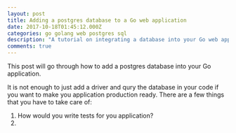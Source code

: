 ```yaml
---
layout: post
title: Adding a postgres database to a Go web application
date: 2017-10-18T01:45:12.000Z
categories: go golang web postgres sql
description: "A tutorial on integrating a database into your Go web application"
comments: true
---
```


This post will go through how to add a postgres database into your Go application.

It is not enough to just add a driver and qury the database in your code if you want to make you application production ready. There are a few things that you have to take care of:

1. How would you write tests for you application?
2. 